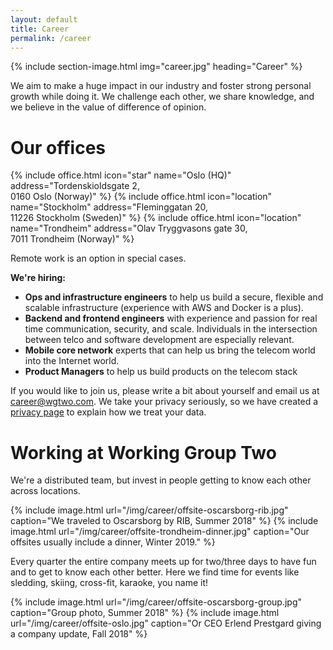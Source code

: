 ```yaml
---
layout: default
title: Career
permalink: /career
---
```


{% include section-image.html img="career.jpg" heading="Career" %}

We aim to make a huge impact in our industry and foster strong personal growth while doing it.
We challenge each other, we share knowledge, and we believe in the value of difference of opinion.

# Our offices

<div uk-grid class="ui-grid uk-grid-match uk-grid-small">
    {% include office.html icon="star" name="Oslo (HQ)" address="Tordenskioldsgate 2,<br> 0160 Oslo (Norway)" %}
    {% include office.html icon="location" name="Stockholm" address="Fleminggatan 20,<br> 11226 Stockholm (Sweden)" %}
    {% include office.html icon="location" name="Trondheim" address="Olav Tryggvasons gate 30,<br> 7011 Trondheim (Norway)" %}
</div>

Remote work is an option in special cases.

**We're hiring:**
*   **Ops and infrastructure engineers** to help us build a secure, flexible and scalable infrastructure (experience with AWS and Docker is a plus).
*   **Backend and frontend engineers** with experience and passion for real time communication, security, and scale. Individuals in the intersection between telco and software development are especially relevant.
*   **Mobile core network** experts that can help us bring the telecom world into the Internet world.
*   **Product Managers** to help us build products on the telecom stack

If you would like to join us, please write a bit about yourself and email us at <career@wgtwo.com>.
We take your privacy seriously, so we have created a [privacy page](/privacy) to explain how we treat your data.

# Working at Working Group Two
We're a distributed team, but invest in people getting to know each other across locations.

<div class="uk-child-width-1-2@m" uk-grid uk-lightbox="animation: scale">
    {% include image.html url="/img/career/offsite-oscarsborg-rib.jpg" caption="We traveled to Oscarsborg by RIB, Summer 2018" %}
    {% include image.html url="/img/career/offsite-trondheim-dinner.jpg" caption="Our offsites usually include a dinner, Winter 2019." %}
</div>

Every quarter the entire company meets up for two/three days to have fun and to get to know each other better. Here we find time for events like sledding, skiing, cross-fit, karaoke, you name it! 

<div class="uk-child-width-1-2@m" uk-grid uk-lightbox="animation: scale">
    {% include image.html url="/img/career/offsite-oscarsborg-group.jpg" caption="Group photo, Summer 2018" %}
    {% include image.html url="/img/career/offsite-oslo.jpg" caption="Or CEO Erlend Prestgard giving a company update, Fall 2018" %}
</div>
